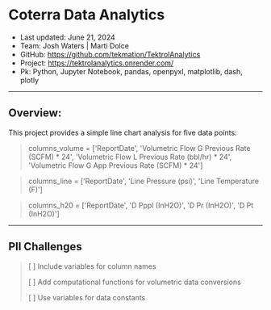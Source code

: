 # Coterra Data Analytics

- Last updated: June 21, 2024
- Team: Josh Waters | Marti Dolce
- GitHub: https://github.com/tekmation/TektrolAnalytics
- Project: https://tektrolanalytics.onrender.com/
- Pk: Python, Jupyter Notebook, pandas, openpyxl, matplotlib, dash, plotly
---
## Overview:
This project provides a simple line chart analysis for five data points:

> columns_volume = ['ReportDate', 'Volumetric Flow G Previous Rate (SCFM) * 24', 'Volumetric Flow L Previous Rate (bbl/hr) * 24', 'Volumetric Flow G App Previous Rate (SCFM) * 24']

> columns_line = ['ReportDate', 'Line Pressure (psi)', 'Line Temperature (F)']

> columns_h20 = ['ReportDate', 'D Pppl (InH2O)', 'D Pr (InH2O)', 'D Pt (InH2O)']

---

## PII Challenges

> [ ] Include variables for column names
>
> [ ] Add computational functions for volumetric data conversions
> 
>  [ ] Use variables for data constants

